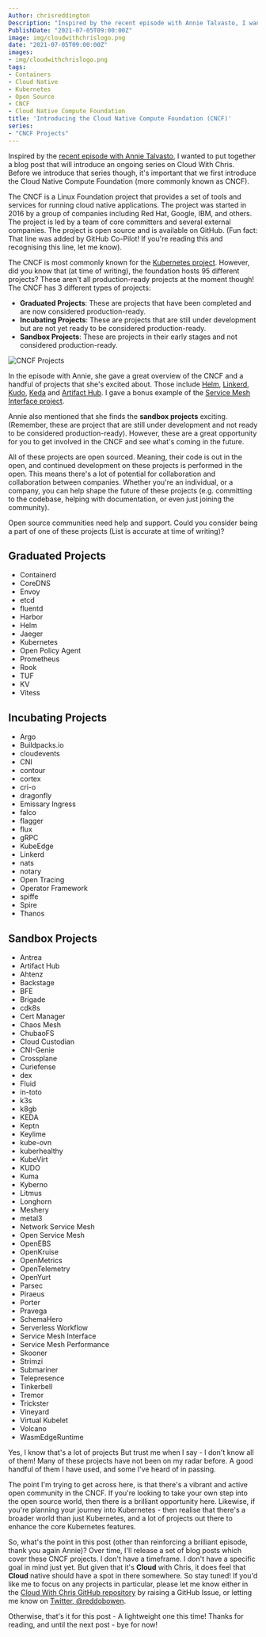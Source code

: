 ```yaml
---
Author: chrisreddington
Description: "Inspired by the recent episode with Annie Talvasto, I wanted to put together a blog post that will introduce an ongoing series on Cloud With Chris. Before we introduce that series though, it's important that we first introduce the Cloud Native Compute Foundation (more commonly known as CNCF)."
PublishDate: "2021-07-05T09:00:00Z"
image: img/cloudwithchrislogo.png
date: "2021-07-05T09:00:00Z"
images:
- img/cloudwithchrislogo.png
tags:
- Containers
- Cloud Native
- Kubernetes
- Open Source
- CNCF
- Cloud Native Compute Foundation
title: 'Introducing the Cloud Native Compute Foundation (CNCF)'
series: 
- "CNCF Projects"
---
```

Inspired by the [recent episode with Annie Talvasto](/episode/top-new-cncf-projects), I wanted to put together a blog post that will introduce an ongoing series on Cloud With Chris. Before we introduce that series though, it's important that we first introduce the Cloud Native Compute Foundation (more commonly known as CNCF).

The CNCF is a Linux Foundation project that provides a set of tools and services for running cloud native applications. The project was started in 2016 by a group of companies including Red Hat, Google, IBM, and others. The project is led by a team of core committers and several external companies. The project is open source and is available on GitHub. (Fun fact: That line was added by GitHub Co-Pilot! If you're reading this and recognising this line, let me know).

The CNCF is most commonly known for the [Kubernetes project](https://github.com/kubernetes/kubernetes). However, did you know that (at time of writing), the foundation hosts 95 different projects? These aren't all production-ready projects at the moment though! The CNCF has 3 different types of projects:

* **Graduated Projects**: These are projects that have been completed and are now considered production-ready.
* **Incubating Projects**: These are projects that are still under development but are not yet ready to be considered production-ready.
* **Sandbox Projects**: These are projects in their early stages and not considered production-ready.

![CNCF Projects](/img/blog/intro-to-cncf/cncf-project-types.jpg)

In the episode with Annie, she gave a great overview of the CNCF and a handful of projects that she's excited about. Those include [Helm](https://helm.sh/), [Linkerd](https://linkerd.io/), [Kudo](https://kudo.dev/), [Keda](https://keda.sh/) and [Artifact Hub](https://artifacthub.io/). I gave a bonus example of the [Service Mesh Interface project](https://smi-spec.io/).

Annie also mentioned that she finds the **sandbox projects** exciting. (Remember, these are project that are still under development and not ready to be considered production-ready). However, these are a great opportunity for you to get involved in the CNCF and see what's coming in the future.

All of these projects are open sourced. Meaning, their code is out in the open, and continued development on these projects is performed in the open. This means there's a lot of potential for collaboration and collaboration between companies. Whether you're an individual, or a company, you can help shape the future of these projects (e.g. committing to the codebase, helping with documentation, or even just joining the community).

Open source communities need help and support. Could you consider being a part of one of these projects (List is accurate at time of writing)?

## Graduated Projects

* Containerd
* CoreDNS
* Envoy
* etcd
* fluentd
* Harbor
* Helm
* Jaeger
* Kubernetes
* Open Policy Agent
* Prometheus
* Rook
* TUF
* KV
* Vitess

## Incubating Projects

* Argo
* Buildpacks.io
* cloudevents
* CNI
* contour
* cortex
* cri-o
* dragonfly
* Emissary Ingress
* falco
* flagger
* flux
* gRPC
* KubeEdge
* Linkerd
* nats
* notary
* Open Tracing
* Operator Framework
* spiffe
* Spire
* Thanos

## Sandbox Projects

* Antrea
* Artifact Hub
* Ahtenz
* Backstage
* BFE
* Brigade
* cdk8s
* Cert Manager
* Chaos Mesh
* ChubaoFS
* Cloud Custodian
* CNI-Genie
* Crossplane
* Curiefense
* dex
* Fluid
* in-toto
* k3s
* k8gb
* KEDA
* Keptn
* Keylime
* kube-ovn
* kuberhealthy
* KubeVirt
* KUDO
* Kuma
* Kyberno
* Litmus
* Longhorn
* Meshery
* metal3
* Network Service Mesh
* Open Service Mesh
* OpenEBS
* OpenKruise
* OpenMetrics
* OpenTelemetry
* OpenYurt
* Parsec
* Piraeus
* Porter
* Pravega
* SchemaHero
* Serverless Workflow
* Service Mesh Interface
* Service Mesh Performance
* Skooner
* Strimzi
* Submariner
* Telepresence
* Tinkerbell
* Tremor
* Trickster
* Vineyard
* Virtual Kubelet
* Volcano
* WasmEdgeRuntime

Yes, I know that's a lot of projects But trust me when I say - I don't know all of them! Many of these projects have not been on my radar before. A good handful of them I have used, and some I've heard of in passing.

The point I'm trying to get across here, is that there's a vibrant and active open community in the CNCF. If you're looking to take your own step into the open source world, then there is a brilliant opportunity here. Likewise, if you're planning your journey into Kubernetes - then realise that there's a broader world than just Kubernetes, and a lot of projects out there to enhance the core Kubernetes features.

So, what's the point in this post (other than reinforcing a brilliant episode, thank you again Annie)? Over time, I'll release a set of blog posts which cover these CNCF projects. I don't have a timeframe. I don't have a specific goal in mind just yet. But given that it's **Cloud** with Chris, it does feel that **Cloud** native should have a spot in there somewhere. So stay tuned! If you'd like me to focus on any projects in particular, please let me know either in the [Cloud With Chris GitHub repository](https://github.com/CloudWithChris/cloudwithchris.com) by raising a GitHub Issue, or letting me know on [Twitter, @reddobowen](https://twitter.com/reddobowen).

Otherwise, that's it for this post - A lightweight one this time! Thanks for reading, and until the next post - bye for now!
